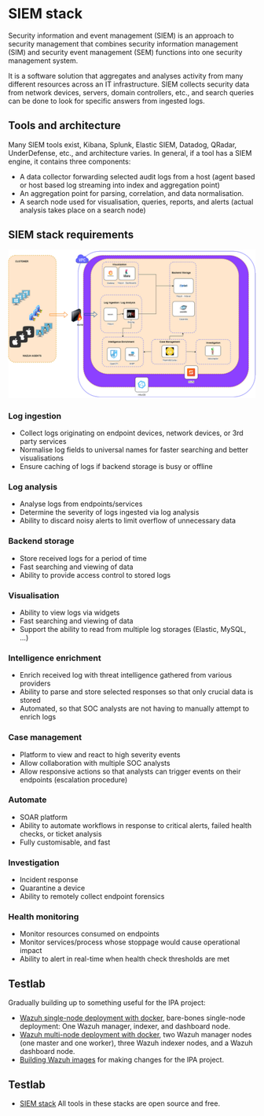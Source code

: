 # SIEM stack

Security information and event management (SIEM) is an approach to security management that combines security information management (SIM) and security event management (SEM) functions into one security management system.

It is a software solution that aggregates and analyses activity from many different resources across an IT infrastructure. SIEM collects security data from network devices, servers, domain controllers, etc., and search queries can be done to look for specific answers from ingested logs. 

## Tools and architecture

Many SIEM tools exist, Kibana, Splunk, Elastic SIEM, Datadog, QRadar, UnderDefense, etc., and architecture varies. In general, if a tool has a SIEM engine, it contains three components:

* A data collector forwarding selected audit logs from a host (agent based or host based log streaming into index and aggregation point)
* An aggregation point for parsing, correlation, and data normalisation.
* A search node used for visualisation, queries, reports, and alerts (actual analysis takes place on a search node)

## SIEM stack requirements

[![SIEM stack](../../_static/images/siem-stack.png)](https://socfortress.medium.com/build-your-own-siem-stack-with-open-source-tools-series-39da0f2d412a)

### Log ingestion

* Collect logs originating on endpoint devices, network devices, or 3rd party services
* Normalise log fields to universal names for faster searching and better visualisations
* Ensure caching of logs if backend storage is busy or offline

### Log analysis

* Analyse logs from endpoints/services
* Determine the severity of logs ingested via log analysis
* Ability to discard noisy alerts to limit overflow of unnecessary data

### Backend storage

* Store received logs for a period of time
* Fast searching and viewing of data
* Ability to provide access control to stored logs

### Visualisation

* Ability to view logs via widgets
* Fast searching and viewing of data
* Support the ability to read from multiple log storages (Elastic, MySQL, ...)

### Intelligence enrichment

* Enrich received log with threat intelligence gathered from various providers
* Ability to parse and store selected responses so that only crucial data is stored
* Automated, so that SOC analysts are not having to manually attempt to enrich logs

### Case management

* Platform to view and react to high severity events
* Allow collaboration with multiple SOC analysts
* Allow responsive actions so that analysts can trigger events on their endpoints (escalation procedure)

### Automate

* SOAR platform
* Ability to automate workflows in response to critical alerts, failed health checks, or ticket analysis
* Fully customisable, and fast

### Investigation

* Incident response
* Quarantine a device
* Ability to remotely collect endpoint forensics

### Health monitoring

* Monitor resources consumed on endpoints
* Monitor services/process whose stoppage would cause operational impact
* Ability to alert in real-time when health check thresholds are met

## Testlab

Gradually building up to something useful for the IPA project:

* [Wazuh single-node deployment with docker](https://testlab.tymyrddin.dev/docs/siem/wazuh-single-node), bare-bones single-node deployment: One Wazuh manager, indexer, and dashboard node.
* [Wazuh multi-node deployment with docker](https://testlab.tymyrddin.dev/docs/siem/wazuh-multi-node.md), two Wazuh manager nodes (one master and one worker), three Wazuh indexer nodes, and a Wazuh dashboard node.
* [Building Wazuh images](https://testlab.tymyrddin.dev/docs/siem/wazuh-images.md) for making changes for the IPA project.

## Testlab

* [SIEM stack](https://testlab.tymyrddin.dev/docs/siem/readme) All tools in these stacks are open source and free. 
